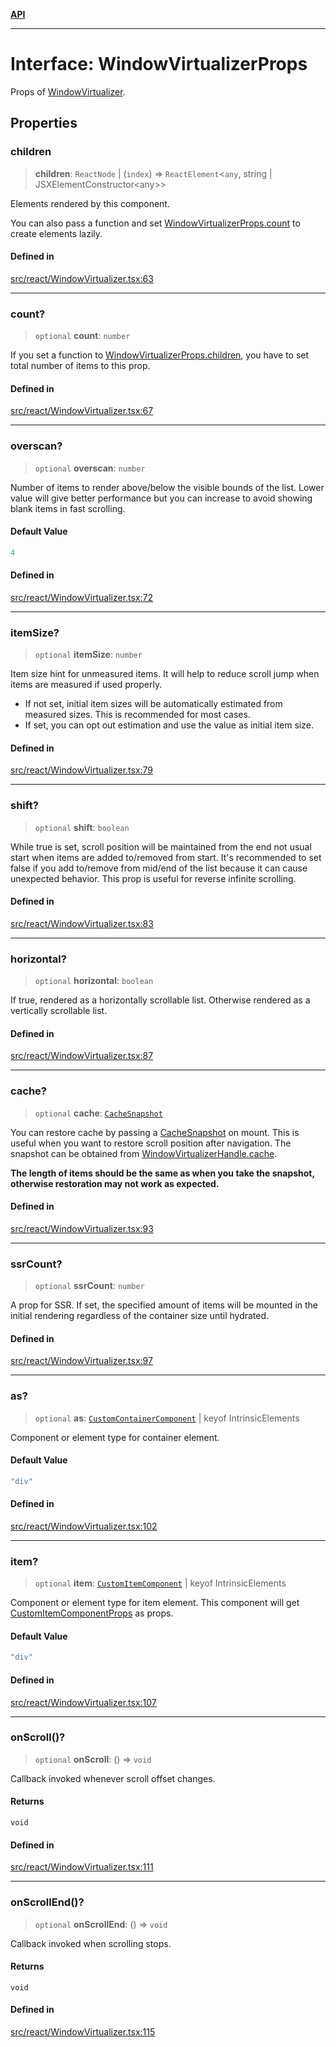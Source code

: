 [**API**](../../API.md)

***

# Interface: WindowVirtualizerProps

Props of [WindowVirtualizer](../functions/WindowVirtualizer.md).

## Properties

### children

> **children**: `ReactNode` \| (`index`) => `ReactElement`\<`any`, string \| JSXElementConstructor\<any\>\>

Elements rendered by this component.

You can also pass a function and set [WindowVirtualizerProps.count](WindowVirtualizerProps.md#count) to create elements lazily.

#### Defined in

[src/react/WindowVirtualizer.tsx:63](https://github.com/inokawa/virtua/blob/821400e846ec2c2c787245e430bae0769921405f/src/react/WindowVirtualizer.tsx#L63)

***

### count?

> `optional` **count**: `number`

If you set a function to [WindowVirtualizerProps.children](WindowVirtualizerProps.md#children), you have to set total number of items to this prop.

#### Defined in

[src/react/WindowVirtualizer.tsx:67](https://github.com/inokawa/virtua/blob/821400e846ec2c2c787245e430bae0769921405f/src/react/WindowVirtualizer.tsx#L67)

***

### overscan?

> `optional` **overscan**: `number`

Number of items to render above/below the visible bounds of the list. Lower value will give better performance but you can increase to avoid showing blank items in fast scrolling.

#### Default Value

```ts
4
```

#### Defined in

[src/react/WindowVirtualizer.tsx:72](https://github.com/inokawa/virtua/blob/821400e846ec2c2c787245e430bae0769921405f/src/react/WindowVirtualizer.tsx#L72)

***

### itemSize?

> `optional` **itemSize**: `number`

Item size hint for unmeasured items. It will help to reduce scroll jump when items are measured if used properly.

- If not set, initial item sizes will be automatically estimated from measured sizes. This is recommended for most cases.
- If set, you can opt out estimation and use the value as initial item size.

#### Defined in

[src/react/WindowVirtualizer.tsx:79](https://github.com/inokawa/virtua/blob/821400e846ec2c2c787245e430bae0769921405f/src/react/WindowVirtualizer.tsx#L79)

***

### shift?

> `optional` **shift**: `boolean`

While true is set, scroll position will be maintained from the end not usual start when items are added to/removed from start. It's recommended to set false if you add to/remove from mid/end of the list because it can cause unexpected behavior. This prop is useful for reverse infinite scrolling.

#### Defined in

[src/react/WindowVirtualizer.tsx:83](https://github.com/inokawa/virtua/blob/821400e846ec2c2c787245e430bae0769921405f/src/react/WindowVirtualizer.tsx#L83)

***

### horizontal?

> `optional` **horizontal**: `boolean`

If true, rendered as a horizontally scrollable list. Otherwise rendered as a vertically scrollable list.

#### Defined in

[src/react/WindowVirtualizer.tsx:87](https://github.com/inokawa/virtua/blob/821400e846ec2c2c787245e430bae0769921405f/src/react/WindowVirtualizer.tsx#L87)

***

### cache?

> `optional` **cache**: [`CacheSnapshot`](CacheSnapshot.md)

You can restore cache by passing a [CacheSnapshot](CacheSnapshot.md) on mount. This is useful when you want to restore scroll position after navigation. The snapshot can be obtained from [WindowVirtualizerHandle.cache](WindowVirtualizerHandle.md#cache).

**The length of items should be the same as when you take the snapshot, otherwise restoration may not work as expected.**

#### Defined in

[src/react/WindowVirtualizer.tsx:93](https://github.com/inokawa/virtua/blob/821400e846ec2c2c787245e430bae0769921405f/src/react/WindowVirtualizer.tsx#L93)

***

### ssrCount?

> `optional` **ssrCount**: `number`

A prop for SSR. If set, the specified amount of items will be mounted in the initial rendering regardless of the container size until hydrated.

#### Defined in

[src/react/WindowVirtualizer.tsx:97](https://github.com/inokawa/virtua/blob/821400e846ec2c2c787245e430bae0769921405f/src/react/WindowVirtualizer.tsx#L97)

***

### as?

> `optional` **as**: [`CustomContainerComponent`](../type-aliases/CustomContainerComponent.md) \| keyof IntrinsicElements

Component or element type for container element.

#### Default Value

```ts
"div"
```

#### Defined in

[src/react/WindowVirtualizer.tsx:102](https://github.com/inokawa/virtua/blob/821400e846ec2c2c787245e430bae0769921405f/src/react/WindowVirtualizer.tsx#L102)

***

### item?

> `optional` **item**: [`CustomItemComponent`](../type-aliases/CustomItemComponent.md) \| keyof IntrinsicElements

Component or element type for item element. This component will get [CustomItemComponentProps](CustomItemComponentProps.md) as props.

#### Default Value

```ts
"div"
```

#### Defined in

[src/react/WindowVirtualizer.tsx:107](https://github.com/inokawa/virtua/blob/821400e846ec2c2c787245e430bae0769921405f/src/react/WindowVirtualizer.tsx#L107)

***

### onScroll()?

> `optional` **onScroll**: () => `void`

Callback invoked whenever scroll offset changes.

#### Returns

`void`

#### Defined in

[src/react/WindowVirtualizer.tsx:111](https://github.com/inokawa/virtua/blob/821400e846ec2c2c787245e430bae0769921405f/src/react/WindowVirtualizer.tsx#L111)

***

### onScrollEnd()?

> `optional` **onScrollEnd**: () => `void`

Callback invoked when scrolling stops.

#### Returns

`void`

#### Defined in

[src/react/WindowVirtualizer.tsx:115](https://github.com/inokawa/virtua/blob/821400e846ec2c2c787245e430bae0769921405f/src/react/WindowVirtualizer.tsx#L115)
